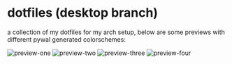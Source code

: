 # dotfiles (desktop branch)

a collection of my dotfiles for my arch setup, below are some previews with different pywal generated colorschemes:

![preview-one](https://i.imgur.com/KTcFw0G.png)
![preview-two](https://i.imgur.com/bSfUjPZ.png)
![preview-three](https://i.imgur.com/HCQxJUl.png)
![preview-four](https://i.imgur.com/cz1E7DM.png)